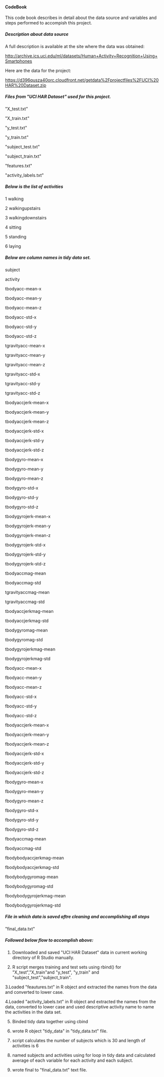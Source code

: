 #### CodeBook

This code book describes in detail about the data source and variables and steps performed to accompish this project.

##### Description about data source

A full description is available at the site where the data was obtained: 

http://archive.ics.uci.edu/ml/datasets/Human+Activity+Recognition+Using+Smartphones 

Here are the data for the project: 

https://d396qusza40orc.cloudfront.net/getdata%2Fprojectfiles%2FUCI%20HAR%20Dataset.zip 

##### Files from "UCI HAR Dataset" used for this project.
"X_test.txt" 

"X_train.txt" 

"y_test.txt"

"y_train.txt"

"subject_test.txt"

"subject_train.txt"

"features.txt"

"activity_labels.txt"

##### Below is the list of activities

 1           walking
 
 2   walkingupstairs
 
 3 walkingdownstairs
 
 4           sitting
 
 5          standing
 
 6            laying

##### Below are column names in tidy data set.
subject 

activity 

tbodyacc-mean-x 

tbodyacc-mean-y 

tbodyacc-mean-z 

tbodyacc-std-x 

tbodyacc-std-y

tbodyacc-std-z 

tgravityacc-mean-x 

tgravityacc-mean-y 

tgravityacc-mean-z 

tgravityacc-std-x

tgravityacc-std-y 

tgravityacc-std-z 

tbodyaccjerk-mean-x 

tbodyaccjerk-mean-y 

tbodyaccjerk-mean-z

tbodyaccjerk-std-x 

tbodyaccjerk-std-y 

tbodyaccjerk-std-z 

tbodygyro-mean-x 

tbodygyro-mean-y

tbodygyro-mean-z 

tbodygyro-std-x 

tbodygyro-std-y 

tbodygyro-std-z

tbodygyrojerk-mean-x

tbodygyrojerk-mean-y 

tbodygyrojerk-mean-z 

tbodygyrojerk-std-x 

tbodygyrojerk-std-y

tbodygyrojerk-std-z 

tbodyaccmag-mean 

tbodyaccmag-std 

tgravityaccmag-mean 

tgravityaccmag-std

tbodyaccjerkmag-mean 

tbodyaccjerkmag-std 

tbodygyromag-mean 

tbodygyromag-std 

tbodygyrojerkmag-mean

tbodygyrojerkmag-std 

fbodyacc-mean-x 

fbodyacc-mean-y 

fbodyacc-mean-z 

fbodyacc-std-x 

fbodyacc-std-y

fbodyacc-std-z 

fbodyaccjerk-mean-x

fbodyaccjerk-mean-y 

fbodyaccjerk-mean-z 

fbodyaccjerk-std-x

fbodyaccjerk-std-y 

fbodyaccjerk-std-z 

fbodygyro-mean-x 

fbodygyro-mean-y 

fbodygyro-mean-z

fbodygyro-std-x 

fbodygyro-std-y 

fbodygyro-std-z 

fbodyaccmag-mean

fbodyaccmag-std

fbodybodyaccjerkmag-mean 

fbodybodyaccjerkmag-std 

fbodybodygyromag-mean 

fbodybodygyromag-std

fbodybodygyrojerkmag-mean 

fbodybodygyrojerkmag-std

##### File in which data is saved aftre cleaning and accomplishing all steps

"final_data.txt"


##### Followed below flow to accomplish above:

1. Downloaded and saved "UCI HAR Dataset" data in current working directory of R Studio manually.

2. R script merges training and test sets using rbind() for "X_test","X_train"and "y_test", "y_train" and "subject_test","subject_train".

3.Loaded "feautures.txt" in R object and extracted the names from the data and converted to lower case.

4.Loaded "activity_labels.txt" in R object and extracted the names from the data, 
   converted to lower case and used descriptive activity name to name the activities in the data set.

5. Binded tidy data together using cbind

6. wrote  R object "tidy_data" in "tidy_data.txt" file.

7. script calculates the number of subjects which is 30 and length of activities is 6

8. named subjects and activities using for loop in tidy data and calculated average of each variable for each activity and each subject.
9. wrote final to "final_data.txt" text file.
